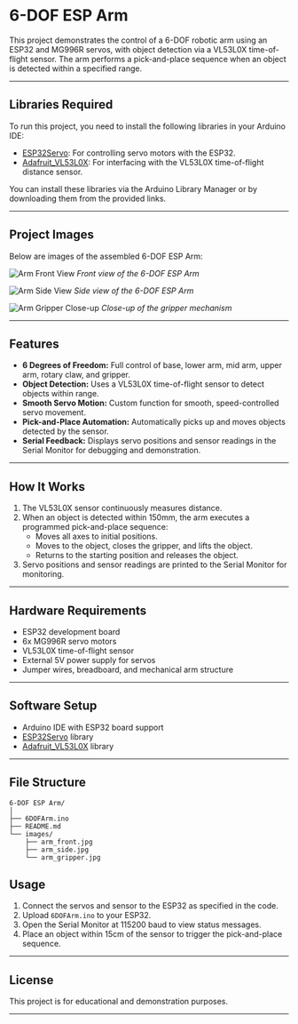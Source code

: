 # 6-DOF ESP Arm

This project demonstrates the control of a 6-DOF robotic arm using an ESP32 and MG996R servos, with object detection via a VL53L0X time-of-flight sensor. The arm performs a pick-and-place sequence when an object is detected within a specified range.

---

## Libraries Required

To run this project, you need to install the following libraries in your Arduino IDE:

- [ESP32Servo](https://github.com/jkb-git/ESP32Servo): For controlling servo motors with the ESP32.
- [Adafruit_VL53L0X](https://github.com/adafruit/Adafruit_VL53L0X): For interfacing with the VL53L0X time-of-flight distance sensor.

You can install these libraries via the Arduino Library Manager or by downloading them from the provided links.

---

## Project Images

Below are images of the assembled 6-DOF ESP Arm:

![Arm Front View](images/arm_front.jpg)
*Front view of the 6-DOF ESP Arm*

![Arm Side View](images/arm_side.jpg)
*Side view of the 6-DOF ESP Arm*

![Arm Gripper Close-up](images/arm_gripper.jpg)
*Close-up of the gripper mechanism*

---

## Features

- **6 Degrees of Freedom:** Full control of base, lower arm, mid arm, upper arm, rotary claw, and gripper.
- **Object Detection:** Uses a VL53L0X time-of-flight sensor to detect objects within range.
- **Smooth Servo Motion:** Custom function for smooth, speed-controlled servo movement.
- **Pick-and-Place Automation:** Automatically picks up and moves objects detected by the sensor.
- **Serial Feedback:** Displays servo positions and sensor readings in the Serial Monitor for debugging and demonstration.

---

## How It Works

1. The VL53L0X sensor continuously measures distance.
2. When an object is detected within 150mm, the arm executes a programmed pick-and-place sequence:
   - Moves all axes to initial positions.
   - Moves to the object, closes the gripper, and lifts the object.
   - Returns to the starting position and releases the object.
3. Servo positions and sensor readings are printed to the Serial Monitor for monitoring.

---

## Hardware Requirements

- ESP32 development board
- 6x MG996R servo motors
- VL53L0X time-of-flight sensor
- External 5V power supply for servos
- Jumper wires, breadboard, and mechanical arm structure

---

## Software Setup

- Arduino IDE with ESP32 board support
- [ESP32Servo](https://github.com/jkb-git/ESP32Servo) library
- [Adafruit_VL53L0X](https://github.com/adafruit/Adafruit_VL53L0X) library

---

## File Structure

```
6-DOF ESP Arm/
│
├── 6DOFArm.ino
├── README.md
└── images/
    ├── arm_front.jpg
    ├── arm_side.jpg
    └── arm_gripper.jpg
```

## Usage

1. Connect the servos and sensor to the ESP32 as specified in the code.
2. Upload `6DOFArm.ino` to your ESP32.
3. Open the Serial Monitor at 115200 baud to view status messages.
4. Place an object within 15cm of the sensor to trigger the pick-and-place sequence.

---

## License

This project is for educational and demonstration purposes.

---